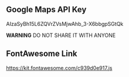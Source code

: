 ## Google Maps API Key

AIzaSyBh15L6ZQVrZVsMjwAhb_3-X6bbgpSGtQk


**WARNING**
DO NOT SHARE IT WITH ANYONE

## FontAwesome Link

https://kit.fontawesome.com/c939d0e917.js

